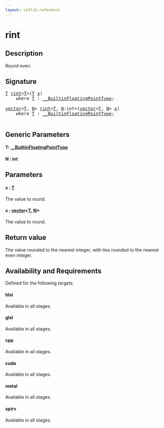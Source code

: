 ```yaml
---
layout: stdlib-reference
---
```


# rint

## Description

Round even.



## Signature 

<pre>
<a href="rint.md#typeparam-T" class="code_type">T</a> <a href="rint.md">rint</a>&lt;<a href="rint.md#typeparam-T" class="code_type">T</a>&gt;(<a href="rint.md#typeparam-T" class="code_type">T</a> <a href="rint.md#decl-x" class="code_param">x</a>)
    <span class='code_keyword'>where</span> <a href="rint.md#typeparam-T" class="code_type">T</a> : <a href="../interfaces/0_builtinfloatingpointtype-029hm/index.md" class="code_type">__BuiltinFloatingPointType</a>;

<a href="../types/vector/index.md" class="code_type">vector</a>&lt;<a href="rint.md#typeparam-T" class="code_type">T</a>, <a href="rint.md#decl-N" class="code_var">N</a>&gt; <a href="rint.md">rint</a>&lt;<a href="rint.md#typeparam-T" class="code_type">T</a>, <a href="rint.md#decl-N" class="code_var">N</a>:<span class="code_keyword">int</span>&gt;(<a href="../types/vector/index.md" class="code_type">vector</a>&lt;<a href="rint.md#typeparam-T" class="code_type">T</a>, <a href="rint.md#decl-N" class="code_var">N</a>&gt; <a href="rint.md#decl-x" class="code_param">x</a>)
    <span class='code_keyword'>where</span> <a href="rint.md#typeparam-T" class="code_type">T</a> : <a href="../interfaces/0_builtinfloatingpointtype-029hm/index.md" class="code_type">__BuiltinFloatingPointType</a>;

</pre>

## Generic Parameters

####  <a id="typeparam-T"></a>T: [\_\_BuiltinFloatingPointType](../interfaces/0_builtinfloatingpointtype-029hm/index.md)
####  <a id="decl-N"></a>N  : int

## Parameters

####  <a id="decl-x"></a>x  : [T](rint.md#typeparam-T)
The value to round.

####  <a id="decl-x"></a>x  : [vector](../types/vector/index.md)\<[T](../types/vector/index.md#typeparam-T), [N](../types/vector/index.md#decl-N)\>
The value to round.


## Return value
The value rounded to the nearest integer, with ties rounded to the nearest even integer.


## Availability and Requirements

Defined for the following targets:

#### hlsl
Available in all stages.

#### glsl
Available in all stages.

#### cpp
Available in all stages.

#### cuda
Available in all stages.

#### metal
Available in all stages.

#### spirv
Available in all stages.




<script>
// Fix .md links to .html when on ReadTheDocs
if (window.location.hostname.includes('readthedocs') || 
    window.location.hostname.includes('rtfd.io')) {
  document.addEventListener('DOMContentLoaded', function() {
    const links = document.querySelectorAll('a');
    links.forEach(link => {
      if (link.getAttribute('href') && link.getAttribute('href').endsWith('.md')) {
        link.href = link.href.replace(/\.md($|#|\?)/, '.html$1');
      }
    });
  });
}
</script>
